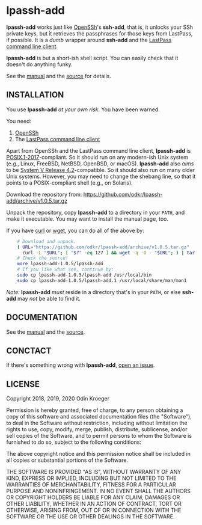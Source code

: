 # lpassh-add

**lpassh-add** works just like [OpenSSh](https://www.openssh.com)'s
**ssh-add**, that is, it unlocks your SSh private keys, but it retrieves
the passphrases for those keys from LastPass, if possible. It is a
*dumb* wrapper around **ssh-add** and the [LastPass command line
client](https://github.com/lastpass/lastpass-cli).

**lpassh-add** is but a short-ish shell script.
You can easily check that it doesn't do anything funky.

See the [manual](MANUAL.rst) and the [source](lpassh-add) for details.


## INSTALLATION

You use **lpassh-add** *at your own risk*. You have been warned.

You need:

1. [OpenSSh](https://www.openssh.com)
2. The [LastPass command line client](https://github.com/lastpass/lastpass-cli)

Apart from OpenSSh and the LastPass command line client, **lpassh-add** is
[POSIX.1-2017](http://pubs.opengroup.org/onlinepubs/9699919799/)-compliant.
So it should run on any modern-ish Unix system (e.g., Linux, FreeBSD, NetBSD,
OpenBSD, or macOS). **lpassh-add** also *aims* to be
[System V Release 4.2](https://www.in-ulm.de/~mascheck/bourne/)-compatible.
So it should also run on many older Unix systems. However, you may need to
change the shebang line, so that it points to a POSIX-compliant shell
(e.g., on Solaris).

Download the repository from:
<https://github.com/odkr/lpassh-add/archive/v1.0.5.tar.gz>

Unpack the repository, copy **lpassh-add** to a directory in your `PATH`,
and make it executable. You may want to install the manual page, too.

If you have [curl](https://curl.haxx.se/) or
            [wget](https://www.gnu.org/software/wget/),
you can do all of the above by:

```sh
    # Download and unpack.
    ( URL="https://github.com/odkr/lpassh-add/archive/v1.0.5.tar.gz"
      curl -L "$URL"; [ "$?" -eq 127 ] && wget -q -O - "$URL"; ) | tar -xz
    # Check the source!
    more lpassh-add-1.0.5/lpassh-add
    # If you like what see, continue by:
    sudo cp lpassh-add-1.0.5/lpassh-add /usr/local/bin
    sudo cp lpassh-add-1.0.5/lpassh-add.1 /usr/local/share/man/man1
```

*Note:* **lpassh-add** *must* reside in a directory that's in your `PATH`,
or else **ssh-add** may *not* be able to find it.


## DOCUMENTATION

See the [manual](MANUAL.md) and the [source](lpassh-add).


## CONCTACT

If there's something wrong with **lpassh-add**,
[open an issue](https://github.com/odkr/lpassh-add/issues).


## LICENSE

Copyright 2018, 2019, 2020 Odin Kroeger

Permission is hereby granted, free of charge, to any person obtaining a
copy of this software and associated documentation files (the
"Software"), to deal in the Software without restriction, including
without limitation the rights to use, copy, modify, merge, publish,
distribute, sublicense, and/or sell copies of the Software, and to
permit persons to whom the Software is furnished to do so, subject to
the following conditions:

The above copyright notice and this permission notice shall be included
in all copies or substantial portions of the Software.

THE SOFTWARE IS PROVIDED "AS IS", WITHOUT WARRANTY OF ANY KIND, EXPRESS
OR IMPLIED, INCLUDING BUT NOT LIMITED TO THE WARRANTIES OF
MERCHANTABILITY, FITNESS FOR A PARTICULAR PURPOSE AND NONINFRINGEMENT.
IN NO EVENT SHALL THE AUTHORS OR COPYRIGHT HOLDERS BE LIABLE FOR ANY
CLAIM, DAMAGES OR OTHER LIABILITY, WHETHER IN AN ACTION OF CONTRACT,
TORT OR OTHERWISE, ARISING FROM, OUT OF OR IN CONNECTION WITH THE
SOFTWARE OR THE USE OR OTHER DEALINGS IN THE SOFTWARE.
